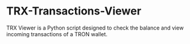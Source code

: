# TRX-Transactions-Viewer
TRX Viewer is a Python script designed to check the balance and view incoming transactions of a TRON wallet.
